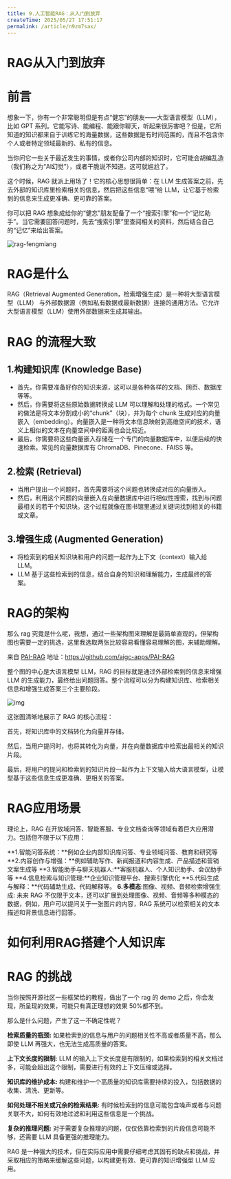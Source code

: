 ```yaml
---
title: 9.人工智能RAG：从入门到放弃
createTime: 2025/05/27 17:51:17
permalink: /article/n9zm7sax/
---
```

# RAG从入门到放弃

# 前言

想象一下，你有一个非常聪明但是有点“健忘”的朋友——大型语言模型（LLM），比如 GPT 系列。它能写诗、能编程、能跟你聊天，听起来很厉害吧？但是，它所知道的知识都来自于训练它的海量数据，这些数据是有时间范围的，而且不包含你个人或者特定领域最新的、私有的信息。

当你问它一些关于最近发生的事情，或者你公司内部的知识时，它可能会胡编乱造（我们称之为“AI幻觉”），或者干脆说不知道。这可就尴尬了。

这个时候，RAG 就派上用场了！它的核心思想很简单：在 LLM 生成答案之前，先去外部的知识库里检索相关的信息，然后把这些信息“喂”给 LLM，让它基于检索到的信息来生成更准确、更可靠的答案。

你可以把 RAG 想象成给你的“健忘”朋友配备了一个“搜索引擎”和一个“记忆助手”。当它需要回答问题时，先去“搜索引擎”里查阅相关的资料，然后结合自己的“记忆”来给出答案。

![rag-fengmiang](https://imgoss.xgss.net/picgo/rag-fengmiang.png?aliyun)

# RAG是什么


RAG（Retrieval Augmented Generation，检索增强生成）是一种将大型语言模型（LLM） 与外部数据源（例如私有数据或最新数据）连接的通用方法。它允许大型语言模型（LLM）使用外部数据来生成其输出。

# RAG 的流程大致

## 1.构建知识库 (Knowledge Base)

- 首先，你需要准备好你的知识来源，这可以是各种各样的文档、网页、数据库等等。
- 然后，你需要将这些原始数据转换成 LLM 可以理解和处理的格式。一个常见的做法是将文本分割成小的“chunk”（块），并为每个 chunk 生成对应的向量嵌入（embedding）。向量嵌入是一种将文本信息映射到高维空间的技术，语义上相似的文本在向量空间中的距离也会比较近。
- 最后，你需要将这些向量嵌入存储在一个专门的向量数据库中，以便后续的快速检索。常见的向量数据库有 ChromaDB、Pinecone、FAISS 等。

## 2.检索 (Retrieval)

- 当用户提出一个问题时，首先需要将这个问题也转换成对应的向量嵌入。
- 然后，利用这个问题的向量嵌入在向量数据库中进行相似性搜索，找到与问题最相关的若干个知识块。这个过程就像在图书馆里通过关键词找到相关的书籍或文章。

## 3.增强生成 (Augmented Generation)

- 将检索到的相关知识块和用户的问题一起作为上下文（context）输入给 LLM。
- LLM 基于这些检索到的信息，结合自身的知识和理解能力，生成最终的答案。



# RAG的架构

那么 rag 究竟是什么呢，我想，通过一些架构图来理解是最简单直观的，但架构图也需要一定的挑选，这里我选取两张比较容易看懂容易理解的图，来辅助理解。

来自 [PAI-RAG](https://github.com/aigc-apps/PAI-RAG) 地址：https://github.com/aigc-apps/PAI-RAG

整个图的中心是大语言模型 LLM，RAG 的目标就是通过外部检索到的信息来增强 LLM 的生成能力，最终给出问题回答。整个流程可以分为构建知识库、检索相关信息和增强生成答案三个主要阶段。

![img](https://imgoss.xgss.net/picgo/1713093745798.png?aliyun)

这张图清晰地展示了 RAG 的核心流程：

首先，将知识库中的文档转化为向量并存储。

然后，当用户提问时，也将其转化为向量，并在向量数据库中检索出最相关的知识片段。

最后，将用户的提问和检索到的知识片段一起作为上下文输入给大语言模型，让模型基于这些信息生成更准确、更相关的答案。

# RAG应用场景


理论上，RAG 在开放域问答、智能客服、专业文档查询等领域有着巨大应用潜力。包括但不限于以下应用：

**1.智能问答系统：**例如企业内部知识库问答、专业领域问答、教育和研究等
**2.内容创作与增强：**例如辅助写作、新闻报道和内容生成、产品描述和营销文案生成等
**3.智能助手与聊天机器人:**客服机器人、个人知识助手、会议助手等
**4.信息检索与知识管理:**企业知识管理平台、搜索引擎优化
**5.代码生成与解释：**代码辅助生成、代码解释等。
**6.多模态**:图像、视频、音频检索增强生成: 未来 RAG 不仅限于文本，还可以扩展到处理图像、视频、音频等多种模态的数据，例如，用户可以提问关于一张图片的内容，RAG 系统可以检索相关的文本描述和背景信息进行回答。

# 如何利用RAG搭建个人知识库





# RAG 的挑战

当你按照开源社区一些框架给的教程，做出了一个 rag 的 demo 之后，你会发现，所呈现的效果，可能只有真正理想的效果 50%都不到。

那么是什么问题，产生了这一不确定性呢？

**检索质量的瓶颈:** 如果检索到的信息与用户的问题相关性不高或者质量不高，那么即使 LLM 再强大，也无法生成高质量的答案。

**上下文长度的限制:** LLM 的输入上下文长度是有限制的，如果检索到的相关文档过多，可能会超出这个限制，需要进行有效的上下文压缩或选择。

**知识库的维护成本:** 构建和维护一个高质量的知识库需要持续的投入，包括数据的收集、清洗、更新等。

**如何处理不相关或冗余的检索结果:** 有时候检索到的信息可能包含噪声或者与问题关联不大，如何有效地过滤和利用这些信息是一个挑战。

**复杂的推理问题:** 对于需要复杂推理的问题，仅仅依靠检索到的片段信息可能不够，还需要 LLM 具备更强的推理能力。



RAG 是一种强大的技术，但在实际应用中需要仔细考虑其固有的缺点和挑战，并采取相应的策略来缓解这些问题，以构建更有效、更可靠的知识增强型 LLM 应用。
